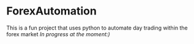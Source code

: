 # ForexAutomation
This is a fun project that uses python to automate day trading within the forex market *In progress at the moment:)*
